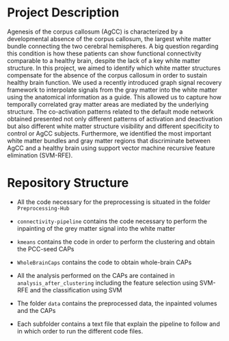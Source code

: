 # Project Description
Agenesis of the corpus callosum (AgCC) is characterized by a developmental absence of the corpus callosum, the largest white matter bundle connecting the two cerebral hemispheres. 
A big question regarding this condition is how these patients can show functional connectivity comparable to a healthy brain, despite the lack of a key white matter structure. 
In this project, we aimed to identify which white matter structures compensate for the absence of the corpus callosum in order to sustain healthy brain function. 
We used a recently introduced graph signal recovery framework to interpolate signals from the gray matter into the white matter using the anatomical information as a guide. 
This allowed us to capture how temporally correlated gray matter areas are mediated by the underlying structure. 
The co-activation patterns related to the default mode network obtained presented not only different patterns of activation and deactivation but also different white matter structure visibility and different specificity to control or AgCC subjects.
Furthermore, we identified the most important white matter bundles and gray matter regions that discriminate between AgCC and a healthy brain using support vector machine recursive feature elimination (SVM-RFE).

# Repository Structure 
- All the code necessary for the preprocessing is situated in the folder `Preprocessing-Hub`

- `connectivity-pipeline` contains the code necessary to perform the inpainting of the grey matter signal
	into the white matter

- `kmeans` contains the code in order to perform the clustering and obtain the PCC-seed CAPs
- `WholeBrainCaps` contains the code to obtain whole-brain CAPs

- All the analysis performed on the CAPs are contained in `analysis_after_clustering`
	including the feature selection using SVM-RFE and the classification using SVM

- The folder `data` contains the preprocessed data, the inpainted volumes and the CAPs

- Each subfolder contains a text file that explain the pipeline to follow and in which order to run the different code files.